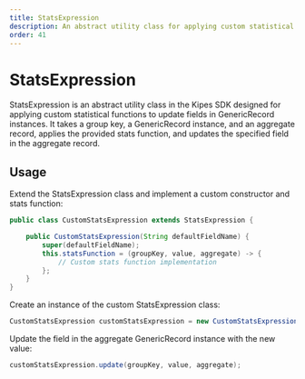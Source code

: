 ```yaml
---
title: StatsExpression
description: An abstract utility class for applying custom statistical functions to update fields in GenericRecord instances.
order: 41
---
```


# StatsExpression

StatsExpression is an abstract utility class in the Kipes SDK designed for applying custom statistical functions to
update fields in GenericRecord instances. It takes a group key, a GenericRecord instance, and an aggregate record,
applies the provided stats function, and updates the specified field in the aggregate record.

## Usage

Extend the StatsExpression class and implement a custom constructor and stats function:

```java
public class CustomStatsExpression extends StatsExpression {

    public CustomStatsExpression(String defaultFieldName) {
        super(defaultFieldName);
        this.statsFunction = (groupKey, value, aggregate) -> {
            // Custom stats function implementation
        };
    }
}
```

Create an instance of the custom StatsExpression class:

```java
CustomStatsExpression customStatsExpression = new CustomStatsExpression("customField");
```
Update the field in the aggregate GenericRecord instance with the new value:

```java
customStatsExpression.update(groupKey, value, aggregate);
```
